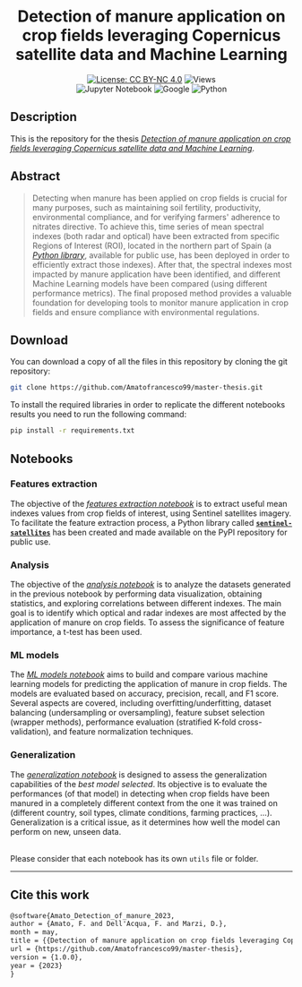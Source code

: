 <div align="center">

# **Detection of manure application on crop fields leveraging Copernicus satellite data and Machine Learning**

[![License: CC BY-NC 4.0](https://img.shields.io/badge/License-CC%20BY--NC%204.0-lightgrey.svg)](https://creativecommons.org/licenses/by-nc/4.0/)
![Views](https://komarev.com/ghpvc/?username=AF99DetectionOfManureApplication&label=Views&color=lightgrey)
<br>
![Jupyter Notebook](https://img.shields.io/badge/JUPYTER-%23FF0000.svg?style=flat&logo=jupyter&logoColor=white&color=critical)
![Google](https://img.shields.io/badge/GOOGLE_EARTH_ENGINE-90EE0?style=flat&logo=google&logoColor=white&color=success)
![Python](https://img.shields.io/badge/PYTHON-0000FF?style=flat&logo=python&logoColor=white&color=informational)

</div>

## **Description**
This is the repository for the thesis [*Detection of manure application on crop fields leveraging Copernicus satellite data and Machine Learning*]().

## **Abstract**
> Detecting when manure has been applied on crop fields is crucial for many purposes, such as maintaining soil fertility, productivity, environmental compliance, and for verifying farmers' adherence to nitrates directive. 
To achieve this, time series of mean spectral indexes (both radar and optical) have been extracted from specific Regions of Interest (ROI), located in the northern part of Spain (a [*Python library*](https://pypi.org/project/sentinel-satellites/), available for public use, has been deployed in order to efficiently extract those indexes). 
After that, the spectral indexes most impacted by manure application have been identified, and different Machine Learning models have been compared (using different performance metrics). 
The final proposed method provides a valuable foundation for developing tools to monitor manure application in crop fields and ensure compliance with environmental regulations.

## **Download**
You can download a copy of all the files in this repository by cloning the git repository:

```bash
git clone https://github.com/Amatofrancesco99/master-thesis.git
```

To install the required libraries in order to replicate the different notebooks results you need to run the following command:
```bash
pip install -r requirements.txt
```

## **Notebooks**
### **Features extraction**
The objective of the [*features extraction notebook*](./Notebooks/1-features-extraction/notebook.ipynb) is to extract useful mean indexes values from crop fields of interest, using Sentinel satellites imagery. <br>
To facilitate the feature extraction process, a Python library called [**`sentinel-satellites`**](https://pypi.org/project/sentinel-satellites/) has been created and made available on the PyPI repository for public use.

### **Analysis**
The objective of the [*analysis notebook*](./Notebooks/2-analysis/notebook.ipynb) is to analyze the datasets generated in the previous notebook by performing data visualization, obtaining statistics, and exploring correlations between different indexes. The main goal is to identify which optical and radar indexes are most affected by the application of manure on crop fields. To assess the significance of feature importance, a t-test has been used.

### **ML models**
The [*ML models notebook*](./Notebooks/3-ml-models/notebook.ipynb) aims to build and compare various machine learning models for predicting the application of manure in crop fields. The models are evaluated based on accuracy, precision, recall, and F1 score. Several aspects are covered, including overfitting/underfitting, dataset balancing (undersampling or oversampling), feature subset selection (wrapper methods), performance evaluation (stratified K-fold cross-validation), and feature normalization techniques.

### **Generalization**
The [*generalization notebook*](./Notebooks/4-generalization/notebook.ipynb) is designed to assess the generalization capabilities of the *best model selected*.
Its objective is to evaluate the performances (of that model) in detecting when crop fields have been manured in a completely different context from the one it was trained on (different country, soil types, climate conditions, farming practices, ...). Generalization is a critical issue, as it determines how well the model can perform on new, unseen data. 
<br><br>

Please consider that each notebook has its own `utils` file or folder.

***
## **Cite this work**
```latex
@software{Amato_Detection_of_manure_2023,
author = {Amato, F. and Dell'Acqua, F. and Marzi, D.},
month = may,
title = {{Detection of manure application on crop fields leveraging Copernicus satellite data and Machine Learning}},
url = {https://github.com/Amatofrancesco99/master-thesis},
version = {1.0.0},
year = {2023}
}
```
